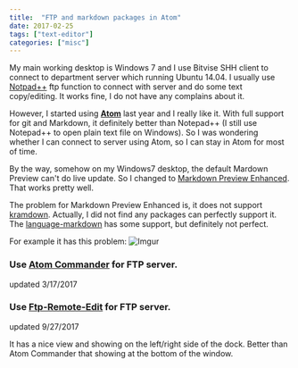 ```yaml
---
title:  "FTP and markdown packages in Atom"
date: 2017-02-25
tags: ["text-editor"]
categories: ["misc"]
---
```


My main working desktop is Windows 7 and I use Bitvise SHH client to connect to department server which running Ubuntu 14.04. I usually use [Notpad++](https://notepad-plus-plus.org/) ftp function to connect with server and do some text copy/editing. It works fine, I do not have any complains about it.

<!--more-->

However, I started using **[Atom](https://atom.io/)** last year and I really like it. With full support for git and Markdown, it definitely better than Notepad++ (I still use Notepad++ to open plain text file on Windows). So I was wondering whether I can connect to server using Atom, so I can stay in Atom for most of time.

By the way, somehow on my Windows7 desktop, the default Mardown Preview can't do live update. So I changed to [Markdown Preview Enhanced](https://atom.io/packages/markdown-preview-enhanced). That works pretty well.

The problem for Markdown Preview Enhanced is, it does not support [kramdown](https://kramdown.gettalong.org/). Actually, I did not find any packages can perfectly support it. The [language-markdown](https://atom.io/packages/language-markdown) has some support, but definitely not perfect.

For example it has this problem:
![Imgur](https://i.imgur.com/rWPzylo.png)


### Use [Atom Commander](https://atom.io/packages/atom-commander) for FTP server.
updated 3/17/2017

### Use [Ftp-Remote-Edit](https://atom.io/packages/ftp-remote-edit) for FTP server.
updated 9/27/2017

It has a nice view and showing on the left/right side of the dock. Better than Atom Commander that showing at the bottom of the window.
